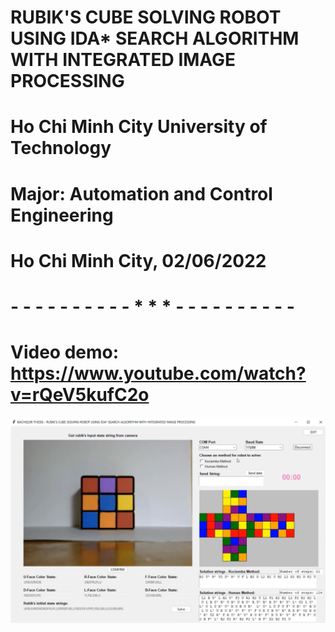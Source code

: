 # RUBIK'S CUBE SOLVING ROBOT USING IDA* SEARCH ALGORITHM WITH INTEGRATED IMAGE PROCESSING
# Ho Chi Minh City University of Technology
# Major: Automation and Control Engineering
# Ho Chi Minh City, 02/06/2022
# - - - - - - - - - - * * * - - - - - - - - - -
# Video demo: https://www.youtube.com/watch?v=rQeV5kufC2o 

![alt text](https://github.com/hoang-ngo000187/RUBIK-CUBE-SOLVING-ROBOT-USING-IDA_STAR-SEARCH-ALGORITHM-WITH-INTEGRATED-IMAGE-PROCESSING/blob/main/PICTURES/GUI_01.jpg)

